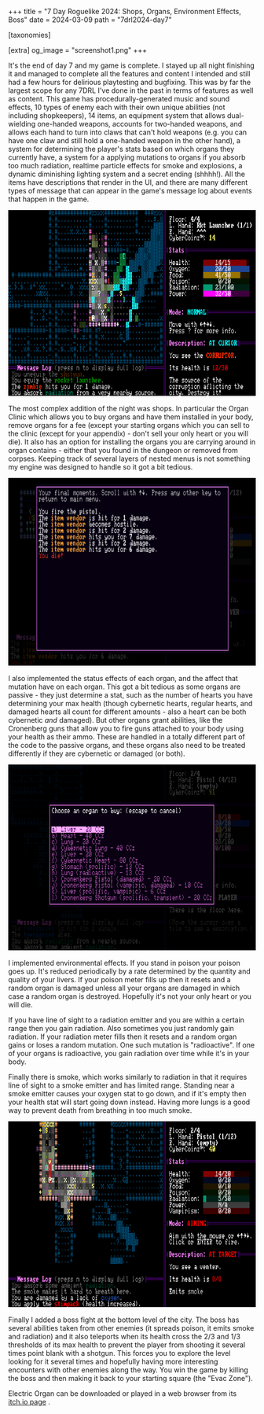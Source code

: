 +++
title = "7 Day Roguelike 2024: Shops, Organs, Environment Effects, Boss"
date = 2024-03-09
path = "7drl2024-day7"

[taxonomies]

[extra]
og_image = "screenshot1.png"
+++

It's the end of day 7 and my game is complete. I stayed up all night finishing
it and managed to complete all the features and content I intended and still
had a few hours for delirious  playtesting and bugfixing. This was by far the
largest scope for any 7DRL I've done in the past in terms of features as well
as content. This game has procedurally-generated music and sound effects, 10
types of enemy each with their own unique abilities (not including
shopkeepers), 14 items, an equipment system that allows dual-wielding
one-handed weapons, accounts for two-handed weapons, and allows each hand to
turn into claws that can't hold weapons (e.g. you can have one claw and still
hold a one-handed weapon in the other hand), a system for determining the
player's stats based on which organs they currently have, a system for a
applying mutations to organs if you absorb too much radiation, realtime
particle effects for smoke and explosions, a dynamic diminishing lighting
system and a secret ending (shhhh!). All the items have descriptions that render in the
UI, and there are many different types of message that can appear in the game's
message log about events that happen in the game.

![Fighting the final boss on the bottom level of the city](screenshot1.png)

<!-- more -->

The most complex addition of the night was shops. In particular the Organ
Clinic which allows you to buy organs and have them installed in your body,
remove organs for a fee (except your starting organs which you can sell to the
clinic (except for your appendix) - don't sell your only heart or you will
die). It also has an option for installing the organs you are carrying around
in organ contains - either that you found in the dungeon or removed from
corpses. Keeping track of several layers of nested menus is not something my
engine was designed to handle so it got a bit tedious.

![Message log death screen after the player attacked a vendor who then turned hostile and killed them](screenshot5.png)

I also implemented the status effects of each organ, and the affect that mutation
have on each organ. This got a bit tedious as some organs are
passive - they just determine a stat, such as the number of hearts you have
determining your max health (though cybernetic hearts, regular hearts, and
damaged hearts all count for different amounts - also a heart can be both
cybernetic _and_ damaged). But other organs grant abilities, like the
Cronenberg guns that allow you to fire guns attached to your body using your
health as their ammo. These are handled in a totally different part of the code
to the passive organs, and these organs also need to be treated differently if
they are cybernetic or damaged (or both). 

![List of organs to buy from the Organ Clinic](screenshot2.png)

I implemented environmental effects. If you stand in poison your poison goes
up. It's reduced periodically by a rate determined by the quantity and quality
of your livers. If your poison meter fills up then it resets and a random organ is damaged
unless all your organs are damaged in which case a random organ is destroyed.
Hopefully it's not your only heart or you will die.

If you have line of sight to a radiation emitter and you are within a certain
range then you gain radiation. Also sometimes you just randomly gain radiation.
If your radiation meter fills then it resets and a random organ gains or loses
a random mutation. One such mutation is "radioactive". If one of your organs is
radioactive, you gain radiation over time while it's in your body.

Finally there is smoke, which works similarly to radiation in that it requires
line of sight to a smoke emitter and has limited range. Standing near a smoke
emitter causes your oxygen stat to go down, and if it's empty then your health
stat will start going down instead. Having more lungs is a good way to prevent
death from breathing in too much smoke.

![In a smoke-filled street, the player is aiming a pistol at a Venter enemy.](screenshot3.png)

Finally I added a boss fight at the bottom level of the city. The boss has
several abilities taken from other enemies (it spreads poison, it emits smoke
and radiation) and it also teleports when its health cross the 2/3 and 1/3
thresholds of its max health to prevent the player from shooting it several
times point blank with a shotgun. This forces you to explore the level looking
for it several times and hopefully having more interesting encounters with
other enemies along the way. You win the game by killing the boss and then
making it back to your starting square (the "Evac Zone").

Electric Organ can be downloaded or played in a web browser from its [itch.io
page](https://gridbugs.itch.io/electric-organ) .
